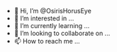 - 👋 Hi, I’m @OsirisHorusEye
- 👀 I’m interested in ...
- 🌱 I’m currently learning ...
- 💞️ I’m looking to collaborate on ...
- 📫 How to reach me ...

<!---
OsirisHorusEye/OsirisHorusEye is a ✨ special ✨ repository because its `README.md` (this file) appears on your GitHub profile.
You can click the Preview link to take a look at your changes.
--->
